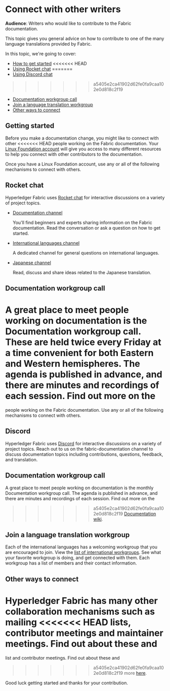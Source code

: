 # Connect with other writers

**Audience**: Writers who would like to contribute to the Fabric documentation.

This topic gives you general advice on how to contribute to one of the many
language translations provided by Fabric.

In this topic, we're going to cover:

* [How to get started](#getting-started)
<<<<<<< HEAD
* [Using Rocket chat](#rocket-chat)
=======
* [Using Discord chat](#discord)
>>>>>>> a5405e2ca41902d62fe0fa9caa102e0d818c2f19
* [Documentation workgroup call](#documentation-workgroup-call)
* [Join a language translation workgroup](#join-a-language-translation-workgroup)
* [Other ways to connect](#other-ways-to-connect)

## Getting started

Before you make a documentation change, you might like to connect with other
<<<<<<< HEAD
people working on the Fabric documentation. Your [Linux Foundation
account](./CONTRIBUTING.html#getting-a-linux-foundation-account) will give you
access to many different resources to help you connect with other contributors
to the documentation.

Once you have a Linux Foundation account, use any or all of the following
mechanisms to connect with others.

## Rocket chat

Hyperledger Fabric uses [Rocket chat](https://chat.hyperledger.org/home) for
interactive discussions on a variety of project topics.

* [Documentation
  channel](https://chat.hyperledger.org/channel/fabric-documentation)

  You'll find beginners and experts sharing information on the Fabric
  documentation. Read the conversation or ask a question on how to get started.


* [International languages channel](https://chat.hyperledger.org/channel/i18n)

  A dedicated channel for general questions on international languages.


* [Japanese
  channel](https://chat.hyperledger.org/channel/fabric-docs-japanese)

  Read, discuss and share ideas related to the Japanese translation.

## Documentation workgroup call

A great place to meet people working on documentation is the Documentation workgroup
call. These are held twice every Friday at a time convenient for both
Eastern and Western hemispheres. The agenda is published in advance, and
there are minutes and recordings of each session.  Find out more on the
=======
people working on the Fabric documentation. Use any or all of the following
mechanisms to connect with others.

## Discord

Hyperledger Fabric uses [Discord](https://discord.com/invite/hyperledger) for
interactive discussions on a variety of project topics.
Reach out to us on the fabric-documentation channel to discuss documentation
topics including contributions, questions, feedback, and translation.

## Documentation workgroup call

A great place to meet people working on documentation is the monthly Documentation workgroup
call. The agenda is published in advance, and
there are minutes and recordings of each session. Find out more on the
>>>>>>> a5405e2ca41902d62fe0fa9caa102e0d818c2f19
[Documentation
wiki](https://wiki.hyperledger.org/display/fabric/Documentation+Working+Group).

## Join a language translation workgroup

Each of the international languages has a welcoming workgroup that you are
encouraged to join. View the [list of international
workgroups](https://wiki.hyperledger.org/display/I18N/International+groups).
See what your favorite workgroup is doing, and get connected with them.
Each workgroup has a list of members and their contact information.

## Other ways to connect

Hyperledger Fabric has many other collaboration mechanisms such as mailing
<<<<<<< HEAD
lists, contributor meetings and maintainer meetings. Find out about these and
=======
list and contributor meetings. Find out about these and
>>>>>>> a5405e2ca41902d62fe0fa9caa102e0d818c2f19
more [here](./CONTRIBUTING.html).

Good luck getting started and thanks for your contribution.

<!--- Licensed under Creative Commons Attribution 4.0 International License
https://creativecommons.org/licenses/by/4.0/ -->
